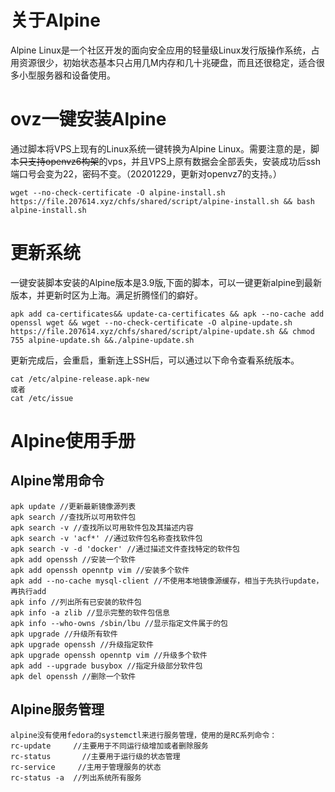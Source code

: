 # 关于Alpine

Alpine Linux是一个社区开发的面向安全应用的轻量级Linux发行版操作系统，占用资源很少，初始状态基本只占用几M内存和几十兆硬盘，而且还很稳定，适合很多小型服务器和设备使用。


# ovz一键安装Alpine

通过脚本将VPS上现有的Linux系统一键转换为Alpine Linux。需要注意的是，脚本~~只支持openvz6构架~~的vps，并且VPS上原有数据会全部丢失，安装成功后ssh端口号会变为22，密码不变。（20201229，更新对openvz7的支持。）

```shell
wget --no-check-certificate -O alpine-install.sh https://file.207614.xyz/chfs/shared/script/alpine-install.sh && bash alpine-install.sh
```


# 更新系统

一键安装脚本安装的Alpine版本是3.9版,下面的脚本，可以一键更新alpine到最新版本，并更新时区为上海。满足折腾怪们的癖好。

```shell
apk add ca-certificates&& update-ca-certificates && apk --no-cache add openssl wget && wget --no-check-certificate -O alpine-update.sh https://file.207614.xyz/chfs/shared/script/alpine-update.sh && chmod 755 alpine-update.sh &&./alpine-update.sh
```

更新完成后，会重启，重新连上SSH后，可以通过以下命令查看系统版本。

```shell
cat /etc/alpine-release.apk-new
或者
cat /etc/issue
```


# Alpine使用手册

## Alpine常用命令

```shell
apk update //更新最新镜像源列表
apk search //查找所以可用软件包
apk search -v //查找所以可用软件包及其描述内容
apk search -v 'acf*' //通过软件包名称查找软件包
apk search -v -d 'docker' //通过描述文件查找特定的软件包
apk add openssh //安装一个软件
apk add openssh openntp vim //安装多个软件
apk add --no-cache mysql-client //不使用本地镜像源缓存，相当于先执行update，再执行add
apk info //列出所有已安装的软件包
apk info -a zlib //显示完整的软件包信息
apk info --who-owns /sbin/lbu //显示指定文件属于的包
apk upgrade //升级所有软件
apk upgrade openssh //升级指定软件
apk upgrade openssh openntp vim //升级多个软件
apk add --upgrade busybox //指定升级部分软件包
apk del openssh //删除一个软件
```

## Alpine服务管理

```shell
alpine没有使用fedora的systemctl来进行服务管理，使用的是RC系列命令：
rc-update     //主要用于不同运行级增加或者删除服务
rc-status       //主要用于运行级的状态管理
rc-service     //主用于管理服务的状态
rc-status -a  //列出系统所有服务
```




<!-- ##{"timestamp":1607500014}## -->